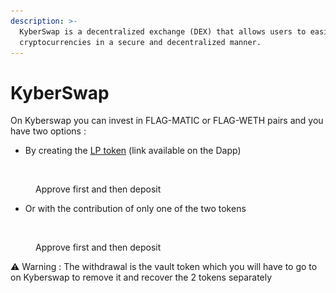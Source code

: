 ```yaml
---
description: >-
  KyberSwap is a decentralized exchange (DEX) that allows users to easily trade
  cryptocurrencies in a secure and decentralized manner.
---
```


# KyberSwap

On Kyberswap you can invest in FLAG-MATIC or FLAG-WETH pairs and you have two options :

* By creating the [LP token](../../for-loot-and-glory/liquidity-mining.md) (link available on the Dapp)

<figure><img src="../../.gitbook/assets/Capture d’écran 2023-01-21 à 20.54.27.png" alt=""><figcaption><p>Approve first and then deposit</p></figcaption></figure>

* Or with the contribution of only one of the two tokens

<figure><img src="../../.gitbook/assets/Capture d’écran 2023-01-21 à 20.57.21.png" alt=""><figcaption><p>Approve first and then deposit</p></figcaption></figure>

⚠️ Warning : The withdrawal is the vault token which you will have to go to on Kyberswap to remove it and recover the 2 tokens separately
